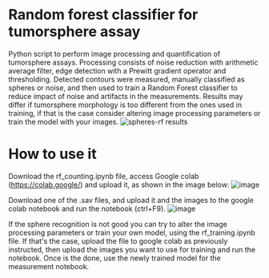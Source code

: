 # Random forest classifier for tumorsphere assay
Python script to perform image processing and quantification of tumorsphere assays. Processing consists of noise reduction with arithmetic average filter, edge detection with a Prewitt gradient operator and thresholding. Detected contours were measured, manually classified as spheres or noise, and then used to train a Random Forest classifier to reduce impact of noise and artifacts in the measurements. Results may differ if tumorsphere morphology is too different from the ones used in training, if that is the case consider altering image processing parameters or train the model with your images.
![spheres-rf results](https://github.com/user-attachments/assets/67943a16-7875-4226-8d78-d98e686b4fec)

# How to use it
Download the rf_counting.ipynb file, access Google colab (https://colab.google/) and upload it, as shown in the image below:
![image](https://github.com/user-attachments/assets/4c05ff32-3c79-470d-a5a8-214971d89041)



Download one of the .sav files, and upload it and the images to the google colab notebook and run the notebook (ctrl+F9).
![image](https://github.com/user-attachments/assets/20f9a56f-f993-4230-ab64-9b6aef75b29e)



If the sphere recognition is not good you can try to alter the image processing parameters or train your own model, using the rf_training.ipynb file. If that's the case, upload the file to google colab as previously instructed, then upload the images you want to use for training and run the notebook. Once is the done, use the newly trained model for the measurement notebook.
